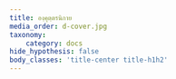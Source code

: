 ```yaml
---
title: องฺคุตฺตรนิกาย
media_order: d-cover.jpg
taxonomy:
    category: docs
hide_hypothesis: false
body_classes: 'title-center title-h1h2'
---
```


